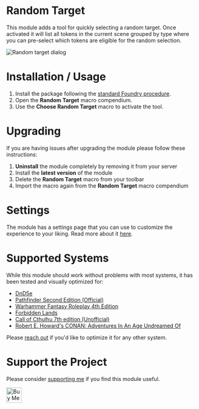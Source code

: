 # Random Target

This module adds a tool for quickly selecting a random target. Once activated it will list all tokens in the current scene grouped by type where you can pre-select which tokens are eligible for the random selection.

![Random target dialog](.github/docs/cover.gif)

# Installation / Usage

1. Install the package following the [standard Foundry procedure](https://foundryvtt.wiki/en/basics/Modules).
2. Open the **Random Target** macro compendium.
3. Use the **Choose Random Target** macro to activate the tool.

# Upgrading

If you are having issues after upgrading the module please follow these instructions:

1. **Uninstall** the module completely by removing it from your server
2. Install the **latest version** of the module
3. Delete the **Random Target** macro from your toolbar
4. Import the macro again from the **Random Target** macro compendium

# Settings

The module has a settings page that you can use to customize the experience to your liking. Read more about it [here](https://github.com/mcavallo/foundry-vtt-random-target/wiki/Settings).

# Supported Systems

While this module should work without problems with most systems, it has been tested and visually optimized for:

- [DnD5e](https://foundryvtt.com/packages/dnd5e)
- [Pathfinder Second Edition (Official)](https://foundryvtt.com/packages/pf2e)
- [Warhammer Fantasy Roleplay 4th Edition](https://foundryvtt.com/packages/wfrp4e)
- [Forbidden Lands](https://foundryvtt.com/packages/forbidden-lands)
- [Call of Cthulhu 7th edition (Unofficial)](https://foundryvtt.com/packages/CoC7)
- [Robert E. Howard's CONAN: Adventures In An Age Undreamed Of](https://foundryvtt.com/packages/conan2d20)

Please [reach out](https://github.com/mcavallo/foundry-vtt-random-target/issues) if you'd like to optimize it for any other system.

# Support the Project

Please consider [supporting me](https://www.buymeacoffee.com/ikindred) if you find this module useful.

<a href="https://www.buymeacoffee.com/ikindred" target="_blank"><img src="https://cdn.buymeacoffee.com/buttons/v2/default-yellow.png" alt="Buy Me A Coffee" height="40"></a>
